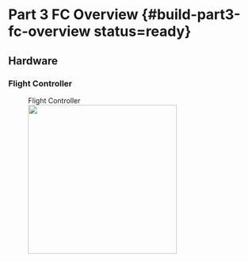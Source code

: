 # Part 3 FC Overview {#build-part3-fc-overview status=ready}

## Hardware

### Flight Controller

<figure>
     <figcaption>Flight Controller</figcaption>
    <img src="photos/fc.png" width="300"/>
</figure>

